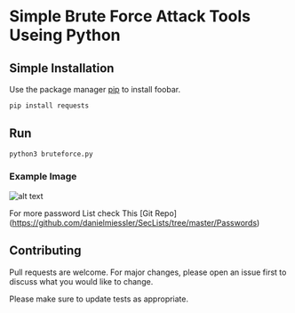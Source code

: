 # Simple Brute Force Attack Tools Useing Python


## Simple Installation

Use the package manager [pip](https://pip.pypa.io/en/stable/) to install foobar.

```bash
pip install requests
```

## Run

```bash
python3 bruteforce.py
```

### Example Image

![alt text](https://raw.githubusercontent.com/Antu7/python-bruteForce/master/example.jpg)

For more password List check This [Git Repo] (https://github.com/danielmiessler/SecLists/tree/master/Passwords)


## Contributing
Pull requests are welcome. For major changes, please open an issue first to discuss what you would like to change.

Please make sure to update tests as appropriate.
